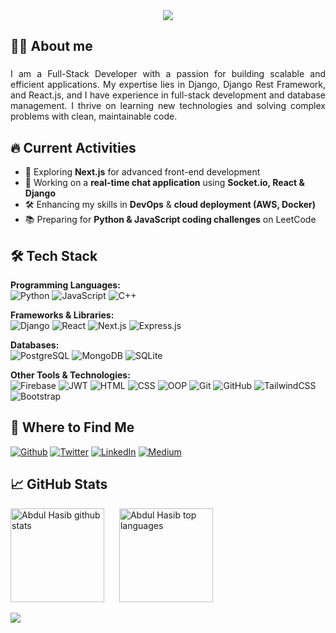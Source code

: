 <div align="center">
  <a href="https://abdul-hasib.netlify.app/"><img  src="https://i.ibb.co.com/m5pHzFF7/Hi-I-m-Abdul-Hasib-1.gif"  /> </a>
</div>

###

## 👩‍💻 About me

###

<p align="justify">I am a Full-Stack Developer with a passion for building scalable and efficient applications. My expertise lies in Django, Django Rest Framework, and React.js, and I have experience in full-stack development and database management. I thrive on learning new technologies and solving complex problems with clean, maintainable code. </p> 

###

## 🔥 Current Activities  

- 🚀 Exploring **Next.js** for advanced front-end development  
- 💬 Working on a **real-time chat application** using **Socket.io, React & Django**  
- 🛠 Enhancing my skills in **DevOps** & **cloud deployment (AWS, Docker)**  
- 📚 Preparing for **Python & JavaScript coding challenges** on LeetCode  

## 🛠 Tech Stack  

**Programming Languages:**  
![Python](https://img.shields.io/badge/Python-3776AB?style=for-the-badge&logo=python&logoColor=white) ![JavaScript](https://img.shields.io/badge/JavaScript-F7DF1E?style=for-the-badge&logo=javascript&logoColor=black)  ![C++](https://img.shields.io/badge/C%2B%2B-00599C?style=for-the-badge&logo=c%2B%2B&logoColor=white)  

**Frameworks & Libraries:**  
![Django](https://img.shields.io/badge/Django-092E20?style=for-the-badge&logo=django&logoColor=white) ![React](https://img.shields.io/badge/React-61DAFB?style=for-the-badge&logo=react&logoColor=black) ![Next.js](https://img.shields.io/badge/Next.js-000000?style=for-the-badge&logo=next.js&logoColor=white) ![Express.js](https://img.shields.io/badge/Express.js-000000?style=for-the-badge&logo=express&logoColor=white)  

**Databases:**  
![PostgreSQL](https://img.shields.io/badge/PostgreSQL-316192?style=for-the-badge&logo=postgresql&logoColor=white)  ![MongoDB](https://img.shields.io/badge/MongoDB-47A248?style=for-the-badge&logo=mongodb&logoColor=white)  ![SQLite](https://img.shields.io/badge/SQLite-003B57?style=for-the-badge&logo=sqlite&logoColor=white)  

**Other Tools & Technologies:**  
![Firebase](https://img.shields.io/badge/Firebase-FFCA28?style=for-the-badge&logo=firebase&logoColor=black) ![JWT](https://img.shields.io/badge/JWT-000000?style=for-the-badge&logo=jsonwebtokens&logoColor=white) ![HTML](https://img.shields.io/badge/HTML5-E34F26?style=for-the-badge&logo=html5&logoColor=white) ![CSS](https://img.shields.io/badge/CSS3-1572B6?style=for-the-badge&logo=css3&logoColor=white) ![OOP](https://img.shields.io/badge/OOP-0096FF?style=for-the-badge&logo=oop&logoColor=white) ![Git](https://img.shields.io/badge/Git-F05032?style=for-the-badge&logo=git&logoColor=white) ![GitHub](https://img.shields.io/badge/GitHub-181717?style=for-the-badge&logo=github&logoColor=white) ![TailwindCSS](https://img.shields.io/badge/Tailwind_CSS-38B2AC?style=for-the-badge&logo=tailwind-css&logoColor=white)  ![Bootstrap](https://img.shields.io/badge/Bootstrap-7952B3?style=for-the-badge&logo=bootstrap&logoColor=white)  

## 🔗 Where to Find Me  
<p><a href="https://github.com/abdulHasib2030" target="_blank"><img alt="Github" src="https://img.shields.io/badge/GitHub-%2312100E.svg?&style=for-the-badge&logo=Github&logoColor=white" /></a> <a href="https://x.com/AbdulHasib72681" target="_blank"><img alt="Twitter" src="https://img.shields.io/badge/twitter-%231DA1F2.svg?&style=for-the-badge&logo=twitter&logoColor=white" /></a> <a href="https://www.linkedin.com/in/abdul-hasib/" target="_blank"><img alt="LinkedIn" src="https://img.shields.io/badge/linkedin-%230077B5.svg?&style=for-the-badge&logo=linkedin&logoColor=white" /></a> <a href="https://medium.com/@abdulhasib2030" target="_blank"><img alt="Medium" src="https://img.shields.io/badge/medium-%2312100E.svg?&style=for-the-badge&logo=medium&logoColor=white" /></a>
</p>

##  📈 GitHub Stats  
<div align="left">
  <img src="https://github-readme-stats.vercel.app/api?username=abdulHasib2030&show_icons=true&include_all_commits=true&theme=radical" height="150" alt="Abdul Hasib github stats" style="margin-right: 20px;"  />
  <img height="150" src="https://github-readme-stats.vercel.app/api/top-langs/?username=theabbie&layout=compact&theme=radical" alt="Abdul Hasib top languages" />
</div>


![](https://github-profile-summary-cards.vercel.app/api/cards/profile-details?username=abdulHasib2030&theme=github_dark)



